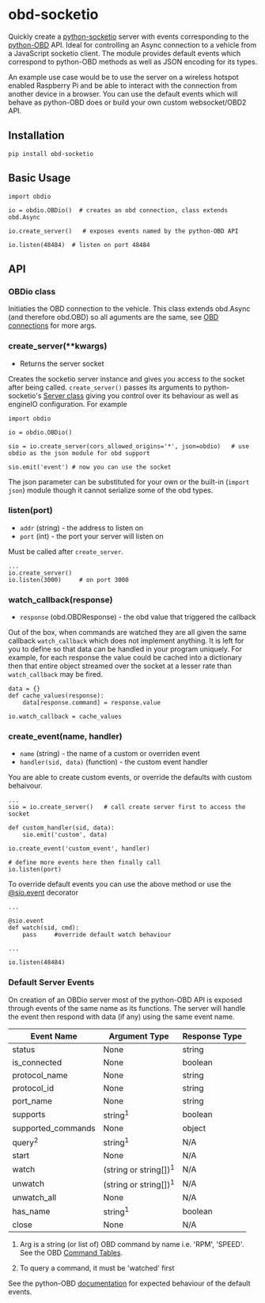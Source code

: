 # obd-socketio

Quickly create a [python-socketio](https://pypi.org/project/python-socketio/) server with events corresponding to the [python-OBD](https://pypi.org/project/obd/) API. Ideal for controlling an Async connection to a vehicle from a JavaScript socketio client. The module provides default events which correspond to python-OBD methods as well as JSON encoding for its types.

An example use case would be to use the server on a wireless hotspot enabled Raspberry Pi and be able to interact with the connection from another device in a browser. You can use the default events which will behave as python-OBD does or build your own custom websocket/OBD2 API.

## Installation
```
pip install obd-socketio
```

## Basic Usage
```
import obdio

io = obdio.OBDio()  # creates an obd connection, class extends obd.Async

io.create_server()   # exposes events named by the python-OBD API

io.listen(48484)  # listen on port 48484
```

## API

### OBDio class
Initiaties the OBD connection to the vehicle. This class extends obd.Async (and therefore obd.OBD) so all aguments are the same, see [OBD connections](https://python-obd.readthedocs.io/en/latest/Connections/) for more args.

### create_server(**kwargs)
- Returns the server socket

Creates the socketio server instance and gives you access to the socket after being called. `create_server()` passes its arguments to python-socketio's [Server class](https://python-socketio.readthedocs.io/en/latest/api.html#server-class) giving you control over its behaviour as well as engineIO configuration. For example
```
import obdio

io = obdio.OBDio()

sio = io.create_server(cors_allowed_origins='*', json=obdio)   # use obdio as the json module for obd support

sio.emit('event') # now you can use the socket
```
The json parameter can be substituted for your own or the built-in (`import json`) module though it cannot serialize some of the obd types.

### listen(port)
- `addr` (string) - the address to listen on
- `port` (int) - the port your server will listen on

Must be called after `create_server`.
```
...
io.create_server()
io.listen(3000)     # on port 3000
```

### watch_callback(response)
- `response` (obd.OBDResponse) - the obd value that triggered the callback

Out of the box, when commands are watched they are all given the same callback `watch_callback` which does not implement anything. It is left for you to define so that data can be handled in your program uniquely. For example, for each response the value could be cached into a dictionary then that entire object streamed over the socket at a lesser rate than `watch_callback` may be fired.

```
data = {}
def cache_values(response):
    data[response.command] = response.value

io.watch_callback = cache_values
```

### create_event(name, handler)
- `name` (string) - the name of a custom or overriden event
- `handler(sid, data)` (function) - the custom event handler

You are able to create custom events, or override the defaults with custom behaivour.
```
...
sio = io.create_server()   # call create server first to access the socket

def custom_handler(sid, data):
    sio.emit('custom', data)

io.create_event('custom_event', handler)

# define more events here then finally call
io.listen(port)
```
To override default events you can use the above method or use the [@sio.event](https://python-socketio.readthedocs.io/en/latest/server.html#defining-event-handlers) decorator
```
...

@sio.event
def watch(sid, cmd):
    pass     #override default watch behaviour

...

io.listen(48484)
```


### Default Server Events
On creation of an OBDio server most of the python-OBD API is exposed through events of the same name as its functions. The server will handle the event then respond with data (if any) using the same event name.

| **Event Name**     | **Argument Type**          | **Response Type** |
|--------------------|----------------------------|-------------------|
| status             | None                       | string            |
| is_connected       | None                       | boolean           |
| protocol_name      | None                       | string            |
| protocol_id        | None                       | string            |
| port_name          | None                       | string            |
| supports           | string<sup>1               | boolean           |
| supported_commands | None                       | object            |
| query<sup>2        | string<sup>1               | N/A               |
| start              | None                       | N/A               |
| watch              | (string or string[])<sup>1 | N/A               |
| unwatch            | (string or string[])<sup>1 | N/A               |
| unwatch_all        | None                       | N/A               |
| has_name           | string<sup>1               | boolean           |
| close              | None                       | N/A               |

1. Arg is a string (or list of) OBD command by name i.e. 'RPM', 'SPEED'. See the OBD [Command Tables](https://python-obd.readthedocs.io/en/latest/Command%20Tables/).

2. To query a command, it must be 'watched' first

See the python-OBD [documentation](https://python-obd.readthedocs.io/en/latest/) for expected behaviour of the default events.


